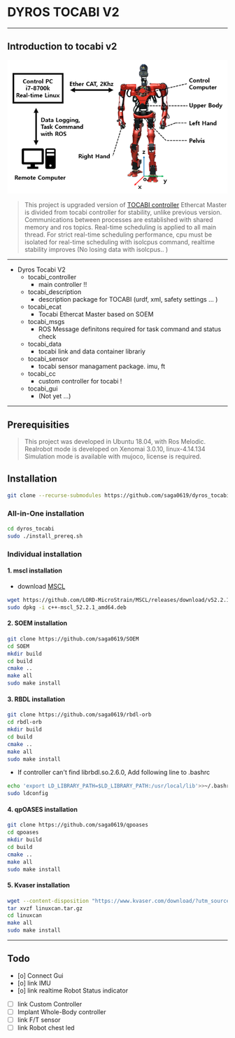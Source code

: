 # DYROS TOCABI V2
----------------------------------------
## Introduction to tocabi v2

![TOCABI_IMAGE](./TOCABI3.png)
> This project is upgraded version of [TOCABI controller](https://github.com/saga0619/dyros_tocabi)
> Ethercat Master is divided from tocabi controller for stability, unlike previous version.
> Communications between processes are established with shared memory and ros topics.
> Real-time scheduling is applied to all main thread. 
> For strict real-time scheduling performance, cpu must be isolated for real-time scheduling with isolcpus command, realtime stability improves  (No losing data with isolcpus.. )

----------------------------------------

+ Dyros Tocabi V2
    + tocabi_controller
        + main controller !!
    + tocabi_description
        + description package for TOCABI (urdf, xml, safety settings ... )
    + tocabi_ecat
        + Tocabi Ethercat Master based on SOEM
    + tocabi_msgs
        + ROS Message definitons required for task command and status check 
    + tocabi_data
        + tocabi link and data container librariy
    + tocabi_sensor
        + tocabi sensor managament package. imu, ft
    + tocabi_cc
        + custom controller for tocabi ! 
    + tocabi_gui
        + (Not yet ...)

-----------------------------------------

## Prerequisities
> This project was developed in Ubuntu 18.04, with Ros Melodic.
> Realrobot mode is developed on Xenomai 3.0.10, linux-4.14.134
> Simulation mode is available with mujoco, license is required. 

## Installation
```sh
git clone --recurse-submodules https://github.com/saga0619/dyros_tocabi_v2
```

### All-in-One installation
```sh
cd dyros_tocabi
sudo ./install_prereq.sh
```

### Individual installation

#### 1. mscl installation
 * download [MSCL](https://github.com/LORD-MicroStrain/MSCL/releases/download/v52.2.1/c++-mscl_52.2.1_amd64.deb) 
```sh
wget https://github.com/LORD-MicroStrain/MSCL/releases/download/v52.2.1/c++-mscl_52.2.1_amd64.deb
sudo dpkg -i c++-mscl_52.2.1_amd64.deb
```
#### 2. SOEM installation
 ```sh
 git clone https://github.com/saga0619/SOEM
 cd SOEM
 mkdir build
 cd build
 cmake ..
 make all
 sudo make install
 ```
#### 3. RBDL installation
```sh
git clone https://github.com/saga0619/rbdl-orb
cd rbdl-orb
mkdir build
cd build
cmake ..
make all
sudo make install
```

* If controller can't find librbdl.so.2.6.0, Add following line to .bashrc 
```sh
echo 'export LD_LIBRARY_PATH=$LD_LIBRARY_PATH:/usr/local/lib'>>~/.bashrc
sudo ldconfig
```
#### 4. qpOASES installation
```sh
git clone https://github.com/saga0619/qpoases
cd qpoases
mkdir build
cd build
cmake ..
make all
sudo make install
```
#### 5. Kvaser installation
```sh
wget --content-disposition "https://www.kvaser.com/download/?utm_source=software&utm_ean=7330130980754&utm_status=latest"
tar xvzf linuxcan.tar.gz
cd linuxcan
make all
sudo make install
```

-----------------------------------------
## Todo
+ [o] Connect Gui
+ [o] link IMU
+ [o] link realtime Robot Status indicator
+ [ ] link Custom Controller
+ [ ] Implant Whole-Body controller 
+ [ ] link F/T sensor
+ [ ] link Robot chest led 
